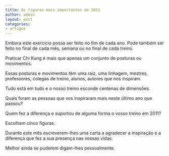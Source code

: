 ```yaml
---
title: As figuras mais importantes de 2011
author: admin
layout: post
categories:
- artigos
---
```

Embora este exercício possa ser feito no fim de cada ano. Pode também ser feito no final de cada mês, semana ou no final de cada treino.

Praticar Chi Kung é mais que apenas um conjunto de posturas ou movimentos.

Essas posturas e movimentos têm uma raiz, uma linhagem, mestres, professores, colegas de treino, alunos, autores que nos inspiram.

Tudo está em tudo e o nosso treino esconde centenas de dimensões.

Quais foram as pessoas que vos inspiraram mais neste último ano que passou?

Quem fez a diferença e suportou de alguma forma o vosso treino em 2011?

Escolham cinco figuras.

Durante este mês escreverem-lhes uma carta a agradecer a inspiração e a diferença que fez a sua presença nas vossas vidas.

Melhor ainda se puderem digam-lhes pessoalmente.
